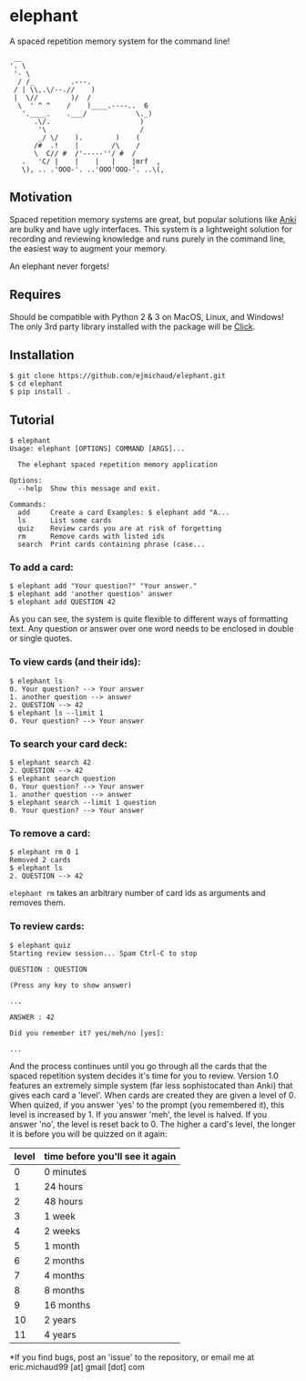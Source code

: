 # elephant
A spaced repetition memory system for the command line!

```
 __                 
'. \                
 '- \               
  / /_         .---.
 / | \\,.\/--.//    )
 |  \//        )/  / 
  \  ' ^ ^    /    )____.----..  6
   '.____.    .___/            \._) 
      .\/.                      )
       '\                       /
       _/ \/    ).        )    (
      /#  .!    |        /\    /
      \  C// #  /'-----''/ #  / 
   .   'C/ |    |    |   |    |mrf  ,
   \), .. .'OOO-'. ..'OOO'OOO-'. ..\(,
```

## Motivation
Spaced repetition memory systems are great, but popular solutions like [Anki](https://apps.ankiweb.net/) are bulky and have ugly interfaces. This system is a lightweight solution for recording and reviewing knowledge and runs purely in the command line, the easiest way to augment your memory.

An elephant never forgets!

## Requires
Should be compatible with Python 2 & 3 on MacOS, Linux, and Windows! The only 3rd party library installed with the package will be [Click](http://click.pocoo.org/6/).

## Installation
```
$ git clone https://github.com/ejmichaud/elephant.git
$ cd elephant
$ pip install .
```

## Tutorial
```
$ elephant
Usage: elephant [OPTIONS] COMMAND [ARGS]...

  The elephant spaced repetition memory application

Options:
  --help  Show this message and exit.

Commands:
  add     Create a card Examples: $ elephant add "A...
  ls      List some cards
  quiz    Review cards you are at risk of forgetting
  rm      Remove cards with listed ids
  search  Print cards containing phrase (case...
```

### To add a card:
```
$ elephant add "Your question?" "Your answer."
$ elephant add 'another question' answer
$ elephant add QUESTION 42
```
As you can see, the system is quite flexible to different ways of formatting text. Any question or answer over one word needs to be enclosed in double or single quotes.

### To view cards (and their ids):
```
$ elephant ls
0. Your question? --> Your answer
1. another question --> answer
2. QUESTION --> 42
$ elephant ls --limit 1
0. Your question? --> Your answer
```

### To search your card deck:
```
$ elephant search 42
2. QUESTION --> 42
$ elephant search question
0. Your question? --> Your answer
1. another question --> answer
$ elephant search --limit 1 question
0. Your question? --> Your answer
```

### To remove a card:
```
$ elephant rm 0 1
Removed 2 cards
$ elephant ls
2. QUESTION --> 42
```
`elephant rm` takes an arbitrary number of card ids as arguments and removes them.

### To review cards:
```
$ elephant quiz
Starting review session... Spam Ctrl-C to stop

QUESTION : QUESTION 

(Press any key to show answer)

...

ANSWER : 42 

Did you remember it? yes/meh/no [yes]: 

...
```
And the process continues until you go through all the cards that the spaced repetition system decides it's time for you to review. Version 1.0 features an extremely simple system (far less sophistocated than Anki) that gives each card a 'level'. When cards are created they are given a level of 0. When quized, if you answer 'yes' to the prompt (you remembered it), this level is increased by 1. If you answer 'meh', the level is halved. If you answer 'no', the level is reset back to 0. The higher a card's level, the longer it is before you will be quizzed on it again:

| level | time before you'll see it again |
| ----- | ------------------------------- |
| 0		| 0 minutes						  |
| 1 	| 24 hours						  |
| 2		| 48 hours						  |
| 3 	| 1 week						  |
| 4 	| 2 weeks						  |
| 5 	| 1 month						  |
| 6 	| 2 months						  |
| 7 	| 4 months						  |
| 8 	| 8 months						  |
| 9 	| 16 months						  |
| 10 	| 2 years						  |
| 11 	| 4 years						  |

*If you find bugs, post an 'issue' to the repository, or email me at eric.michaud99 [at] gmail [dot] com